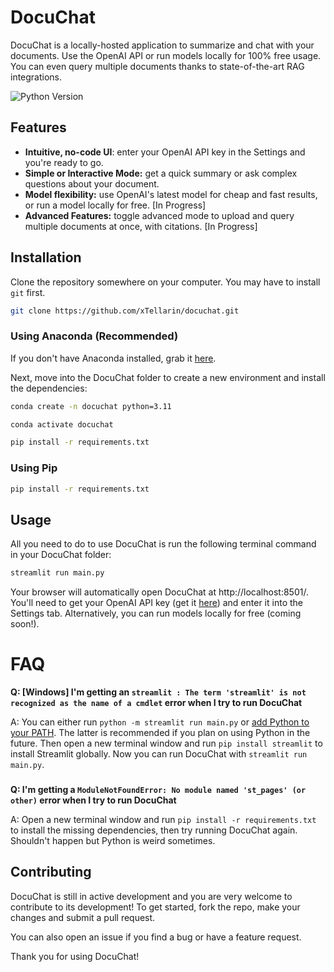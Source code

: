 # DocuChat

DocuChat is a locally-hosted application to summarize and chat with your documents. Use the OpenAI API or run models locally for 100% free usage. You can even query multiple documents thanks to state-of-the-art RAG integrations.

![Python Version](https://img.shields.io/badge/Python-3.11-blue?logo=python)

## Features

- **Intuitive, no-code UI**: enter your OpenAI API key in the Settings and you're ready to go.
- **Simple or Interactive Mode:** get a quick summary or ask complex questions about your document.
- **Model flexibility:** use OpenAI's latest model for cheap and fast results, or run a model locally for free. [In Progress]
- **Advanced Features:** toggle advanced mode to upload and query multiple documents at once, with citations. [In Progress]

## Installation
Clone the repository somewhere on your computer. You may have to install `git` first.
```bash
git clone https://github.com/xTellarin/docuchat.git
```
### Using Anaconda (Recommended)
If you don't have Anaconda installed, grab it [here](https://www.anaconda.com/products/individual).

Next, move into the DocuChat folder to create a new environment and install the dependencies:
```bash 
conda create -n docuchat python=3.11
``` 
```bash
conda activate docuchat
```
```bash
pip install -r requirements.txt
```

### Using Pip
```bash
pip install -r requirements.txt
```

## Usage
All you need to do to use DocuChat is run the following terminal command in your DocuChat folder:
```bash
streamlit run main.py
```
Your browser will automatically open DocuChat at http://localhost:8501/.
You'll need to get your OpenAI API key (get it [here](https://platform.openai.com/account/api-keys)) and enter it into the Settings tab. Alternatively, you can run models locally for free (coming soon!). 
 
# FAQ
**Q: [Windows] I'm getting an `streamlit : The term 'streamlit' is not recognized as the name of a cmdlet` error when I try to run DocuChat**

A: You can either run `python -m streamlit run main.py` or [add Python to your PATH](https://datatofish.com/add-python-to-windows-path/).
The latter is recommended if you plan on using Python in the future.
Then open a new terminal window and run `pip install streamlit` to install Streamlit globally. Now you can run DocuChat with `streamlit run main.py`.

###
**Q: I'm getting a `ModuleNotFoundError: No module named 'st_pages' (or other)` error when I try to run DocuChat**

A: Open a new terminal window and run `pip install -r requirements.txt` to install the missing dependencies, then try running DocuChat again. Shouldn't happen but Python is weird sometimes.

## Contributing
DocuChat is still in active development and you are very welcome to contribute to its development! To get started, fork the repo, make your changes and submit a pull request.

You can also open an issue if you find a bug or have a feature request.

Thank you for using DocuChat!